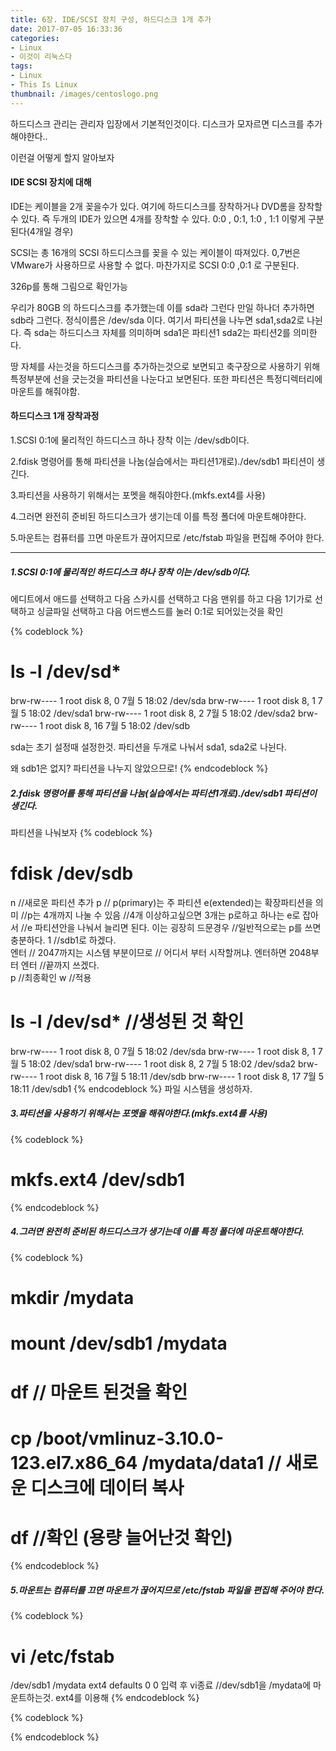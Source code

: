 ```yaml
---
title: 6장. IDE/SCSI 장치 구성, 하드디스크 1개 추가
date: 2017-07-05 16:33:36
categories:
- Linux
- 이것이 리눅스다
tags:
- Linux
- This Is Linux
thumbnail: /images/centoslogo.png
---
```

하드디스크 관리는 관리자 입장에서 기본적인것이다.
디스크가 모자르면 디스크를 추가해야한다..

이런걸 어떻게 할지 알아보자

#### IDE SCSI 장치에 대해
IDE는 케이블을 2개 꽂을수가 있다. 여기에 하드디스크를 장착하거나 DVD롬을 장착할 수 있다. 즉 두개의 IDE가 있으면 4개를 장착할 수 있다. 0:0 , 0:1, 1:0 , 1:1 이렇게 구분된다(4개일 경우)

SCSI는 총 16개의 SCSI 하드디스크를 꽂을 수 있는 케이블이 따져있다. 0,7번은 VMware가 사용하므로 사용할 수 없다.
마찬가지로 SCSI 0:0 ,0:1 로 구분된다.

326p를 통해 그림으로 확인가능

우리가 80GB 의 하드디스크를 추가했는데 이를 sda라 그런다
만일 하나더 추가하면 sdb라 그런다.
정식이름은 /dev/sda 이다.
여기서 파티션을 나누면 sda1,sda2로 나뉜다. 즉 sda는 하드디스크 자체를 의미하며 sda1은 파티션1 sda2는 파티션2를 의미한다.

땅 자체를 사는것을 하드디스크를 추가하는것으로 보면되고 축구장으로 사용하기 위해 특정부분에 선을 긋는것을 파티션을 나눈다고 보면된다. 또한 파티션은 특정디렉터리에 마운트를 해줘야함.

#### 하드디스크 1개 장착과정
1.SCSI 0:1에 물리적인 하드디스크 하나 장착 이는 /dev/sdb이다.

2.fdisk 명령어를 통해 파티션을 나눔(실습에서는 파티션1개로)./dev/sdb1 파티션이 생긴다.

3.파티션을 사용하기 위해서는 포멧을 해줘야한다.(mkfs.ext4를 사용)

4.그러면 완전히 준비된 하드디스크가 생기는데 이를 특정 폴더에 마운트해야한다.

5.마운트는 컴퓨터를 끄면 마운트가 끊어지므로 /etc/fstab 파일을 편집해 주어야 한다.

----

##### 1.SCSI 0:1에 물리적인 하드디스크 하나 장착 이는 /dev/sdb이다.

에디트에서 애드를 선택하고 다음
스카시를 선택하고 다음
맨위를 하고 다음
1기가로 선택하고 싱글파일 선택하고 다음
어드밴스드를 눌러 0:1로 되어있는것을 확인

{% codeblock %}
# ls -l /dev/sd*
brw-rw---- 1 root disk 8,  0  7월  5 18:02 /dev/sda
brw-rw---- 1 root disk 8,  1  7월  5 18:02 /dev/sda1
brw-rw---- 1 root disk 8,  2  7월  5 18:02 /dev/sda2
brw-rw---- 1 root disk 8, 16  7월  5 18:02 /dev/sdb

sda는 초기 설정때 설정한것. 파티션을 두개로 나눠서 sda1, sda2로 나뉜다.

왜 sdb1은 없지? 파티션을 나누지 않았으므로!
{% endcodeblock %}

##### 2.fdisk 명령어를 통해 파티션을 나눔(실습에서는 파티션1개로)./dev/sdb1 파티션이 생긴다.
파티션을 나눠보자
{% codeblock %}
# fdisk /dev/sdb
n       //새로운 파티션 추가
p    // p(primary)는 주 파티션 e(extended)는 확장파티션을 의미
      //p는 4개까지 나눌 수 있음
      //4개 이상하고싶으면 3개는 p로하고 하나는 e로 잡아서
      //e 파티션안을 나눠서 늘리면 된다. 이는 굉장히 드문경우
      //일반적으로는 p를 쓰면 충분하다.
1    //sdb1로 하겠다.      
엔터       // 2047까지는 시스템 부분이므로
          // 어디서 부터 시작할꺼냐. 엔터하면 2048부터
엔터       //끝까지 쓰겠다.   
p     //최종확인
w     //적용      

# ls -l /dev/sd*      //생성된 것 확인
brw-rw---- 1 root disk 8,  0  7월  5 18:02 /dev/sda
brw-rw---- 1 root disk 8,  1  7월  5 18:02 /dev/sda1
brw-rw---- 1 root disk 8,  2  7월  5 18:02 /dev/sda2
brw-rw---- 1 root disk 8, 16  7월  5 18:11 /dev/sdb
brw-rw---- 1 root disk 8, 17  7월  5 18:11 /dev/sdb1
{% endcodeblock %}
파일 시스템을 생성하자.

##### 3.파티션을 사용하기 위해서는 포멧을 해줘야한다.(mkfs.ext4를 사용)
{% codeblock %}
# mkfs.ext4 /dev/sdb1
{% endcodeblock %}


##### 4.그러면 완전히 준비된 하드디스크가 생기는데 이를 특정 폴더에 마운트해야한다.
{% codeblock %}
# mkdir /mydata
# mount /dev/sdb1 /mydata

# df // 마운트 된것을 확인

# cp /boot/vmlinuz-3.10.0-123.el7.x86_64 /mydata/data1  // 새로운 디스크에 데이터 복사

# df //확인 (용량 늘어난것 확인)
{% endcodeblock %}

##### 5.마운트는 컴퓨터를 끄면 마운트가 끊어지므로 /etc/fstab 파일을 편집해 주어야 한다.
{% codeblock %}
# vi /etc/fstab   
/dev/sdb1   /mydata   ext4    defaults     0 0 입력 후 vi종료
                    //dev/sdb1을 /mydata에 마운트하는것. ext4를 이용해
{% endcodeblock %}







{% codeblock %}

{% endcodeblock %}
